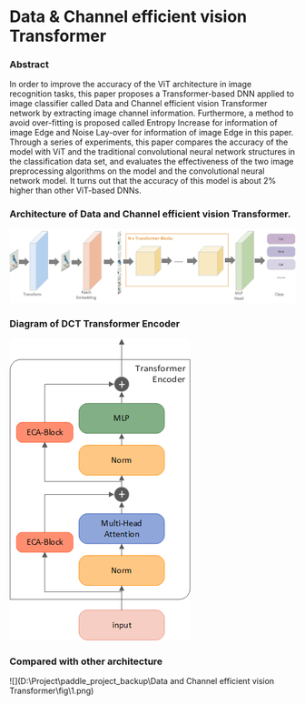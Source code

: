 # Data & Channel efficient vision Transformer

### Abstract

In order to improve the accuracy of the ViT architecture in image recognition tasks, this paper proposes a Transformer-based DNN applied to image classifier called Data and Channel efficient vision Transformer network by extracting image channel information. Furthermore, a method to avoid over-fitting is proposed called Entropy Increase for information of image Edge and Noise Lay-over for information of image Edge in this paper. Through a series of experiments, this paper compares the accuracy of the model with ViT and the traditional convolutional neural network structures in the classification data set, and evaluates the effectiveness of the two image preprocessing algorithms on the model and the convolutional neural network model. It turns out that the accuracy of this model is about 2% higher than other ViT-based DNNs. 

### Architecture of Data and Channel efficient vision Transformer.

![](fig\2.png)

### Diagram of DCT Transformer Encoder

![](fig\3.png)

### Compared with other architecture

![](D:\Project\paddle_project_backup\Data and Channel efficient vision Transformer\fig\1.png)
